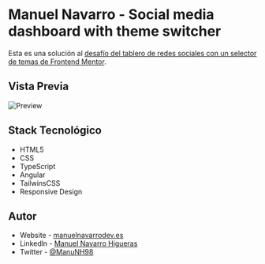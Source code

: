 # Manuel Navarro - Social media dashboard with theme switcher

Esta es una solución al [desafío del tablero de redes sociales con un selector de temas de Frontend Mentor](https://www.frontendmentor.io/challenges/social-media-dashboard-with-theme-switcher-6oY8ozp_H).

## Vista Previa

![Preview](./public/preview.png)

## Stack Tecnológico

- HTML5
- CSS
- TypeScript
- Angular
- TailwinsCSS
- Responsive Design

## Autor

- Website - [manuelnavarrodev.es](https://manuelnavarrodev.es/)
- Linkedln - [Manuel Navarro Higueras](https://www.linkedin.com/in/manuel-navarro-higueras/)
- Twitter - [@ManuNH98](https://www.twitter.com/ManuNH98)
